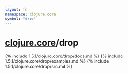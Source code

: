 ```yaml
---
layout: fn
namespace: clojure.core
symbol: "drop"
---
```


# [clojure.core](../)/drop

{% include 1.5.1/clojure.core/drop/docs.md %}
{% include 1.5.1/clojure.core/drop/examples.md %}
{% include 1.5.1/clojure.core/drop/src.md %}

